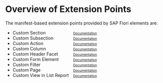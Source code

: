 <style>
@media screen and (max-width: 600px) {
    .phone {
          font-size: small;
          padding-left: 1em !important;
    }
}
@media screen and (max-width: 370px) {
    .phone {
          font-size: x-small;
          padding-left: 1em !important;
    }
}
</style>

# Overview of Extension Points

The manifest-based extension points provided by SAP Fiori elements are:

<ul class="phone" style="columns: 2; max-width: 28rem; width: max-content">
	<li>Custom Section</li>
	<li>Custom Subsection</li>
    <li>Custom Action</li>
    <li>Custom Column</li>
    <li>Custom Header Facet</li>
    <li>Custom Form Element</li>
    <li>Custom Filter</li>
    <li>Custom Page</li>
    <li>Custom View in List Report</li>
    <li style="list-style-type: none"><a style="font-size: 0.75em" href="../../../../../../../#/topic/92ad9968e41748aeb74971f7a08a91c8" target="_blank">Documentation</a></li>
    <li style="list-style-type: none"><a style="font-size: 0.75em" href="../../../../../../../#/topic/ce8d468269814077bc4b132572979b66" target="_blank">Documentation</a></li>
    <li style="list-style-type: none"><a style="font-size: 0.75em" href="../../../../../../../#/topic/7619517a92414e27b71f02094bd08d06" target="_blank">Documentation</a></li>
    <li style="list-style-type: none"><a style="font-size: 0.75em" href="../../../../../../../#/topic/28e95702b5854b938ac51c4bc2d078ab" target="_blank">Documentation</a></li>
    <li style="list-style-type: none"><a style="font-size: 0.75em" href="../../../../../../../#/topic/61cf0ee828824903907464c80dd0d88c" target="_blank">Documentation</a></li>
    <li style="list-style-type: none"><a style="font-size: 0.75em" href="../../../../../../../#/topic/4e49753530ad4a73a44a5f8efac238d6" target="_blank">Documentation</a></li>
    <li style="list-style-type: none"><a style="font-size: 0.75em" href="../../../../../../../#/topic/5fb9f57fcf12401bbe39a635e9a32a4e" target="_blank">Documentation</a></li>
    <li style="list-style-type: none"><a style="font-size: 0.75em" href="../../../../../../../#/topic/ecdf1d6b2bda47b2accd369046c4936d" target="_blank">Documentation</a></li>
    <li style="list-style-type: none"><a style="font-size: 0.75em" href="../../../../../../../#/topic/eb37203f2b884b5097c3c858107cae1f" target="_blank">Documentation</a></li>
</ul>
